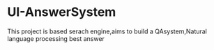 # UI-AnswerSystem
This project is based serach engine,aims to build a QAsystem,Natural language processing best answer

